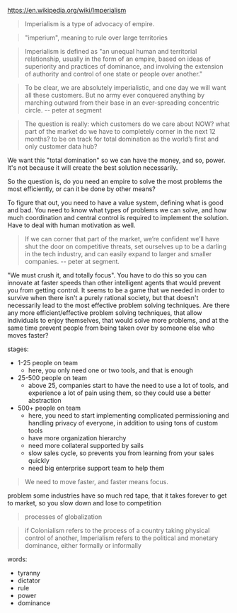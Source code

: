 
https://en.wikipedia.org/wiki/Imperialism

> Imperialism is a type of advocacy of empire.

> "imperium", meaning to rule over large territories

> Imperialism is defined as "an unequal human and territorial relationship, usually in the form of an empire, based on ideas of superiority and practices of dominance, and involving the extension of authority and control of one state or people over another."

> To be clear, we are absolutely imperialistic, and one day we will want all these customers. But no army ever conquered anything by marching outward from their base in an ever-spreading concentric circle. -- peter at segment

> The question is really: which customers do we care about NOW? what part of the market do we have to completely corner in the next 12 months? to be on track for total domination as the world’s first and only customer data hub?

We want this "total domination" so we can have the money, and so, power. It's not because it will create the best solution necessarily.

So the question is, do you need an empire to solve the most problems the most efficiently, or can it be done by other means?

To figure that out, you need to have a value system, defining what is good and bad. You need to know what types of problems we can solve, and how much coordination and central control is required to implement the solution. Have to deal with human motivation as well.

> If we can corner that part of the market, we’re confident we’ll have shut the door on competitive threats, set ourselves up to be a darling in the tech industry, and can easily expand to larger and smaller companies. -- peter at segment.

"We must crush it, and totally focus". You have to do this so you can innovate at faster speeds than other intelligent agents that would prevent you from getting control. It seems to be a game that we needed in order to survive when there isn't a purely rational society, but that doesn't necessarily lead to the most effective problem solving techniques. Are there any more efficient/effective problem solving techniques, that allow individuals to enjoy themselves, that would solve more problems, and at the same time prevent people from being taken over by someone else who moves faster?

stages:

- 1-25 people on team
  - here, you only need one or two tools, and that is enough
- 25-500 people on team
  - above 25, companies start to have the need to use a lot of tools, and experience a lot of pain using them, so they could use a better abstraction
- 500+ people on team
  - here, you need to start implementing complicated permissioning and handling privacy of everyone, in addition to using tons of custom tools
  - have more organization hierarchy
  - need more collateral supported by sails
  - slow sales cycle, so prevents you from learning from your sales quickly
  - need big enterprise support team to help them

> We need to move faster, and faster means focus.

problem some industries have so much red tape, that it takes forever to get to market, so you slow down and lose to competition

> processes of globalization

> if Colonialism refers to the process of a country taking physical control of another, Imperialism refers to the political and monetary dominance, either formally or informally

words:

- tyranny
- dictator
- rule
- power
- dominance
